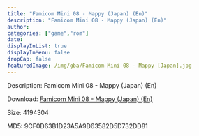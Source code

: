 ```yaml
---
title: "Famicom Mini 08 - Mappy (Japan) (En)"
description: "Famicom Mini 08 - Mappy (Japan) (En)"
author: 
categories: ["game","rom"]
date: 
displayInList: true
displayInMenu: false
dropCap: false
featuredImage: /img/gba/Famicom Mini 08 - Mappy [Japan].jpg
---
```


Description: Famicom Mini 08 - Mappy (Japan) (En)

Download: <a style="text-decoration:underline;" href="https://mega.nz/#!PeA0SaZI!CPiDGSNnwHotCr33wyqC6IKflAAyodEK4MuT5CPuIUM" target = "_blank" rel = "nofollow" > Famicom Mini 08 - Mappy (Japan) (En)</a>

Size: 4194304

MD5: 9CF0D63B1D23A5A9D63582D5D732DD81

